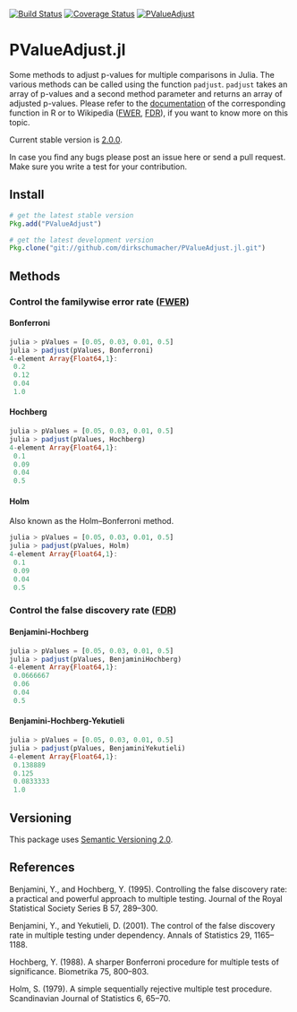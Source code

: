 [![Build Status](https://travis-ci.org/dirkschumacher/PValueAdjust.jl.svg?branch=master)](https://travis-ci.org/dirkschumacher/PValueAdjust.jl)
[![Coverage Status](https://img.shields.io/coveralls/dirkschumacher/PValueAdjust.jl.svg)](https://coveralls.io/r/dirkschumacher/PValueAdjust.jl)
[![PValueAdjust](http://pkg.julialang.org/badges/PValueAdjust_release.svg)](http://pkg.julialang.org/?pkg=PValueAdjust&ver=release)
# PValueAdjust.jl
Some methods to adjust p-values for multiple comparisons in Julia.
The various methods can be called using the function `padjust`. 
`padjust` takes an array of p-values and a second method parameter and returns an array of adjusted p-values.
Please refer to the [documentation](http://stat.ethz.ch/R-manual/R-patched/library/stats/html/p.adjust.html) of the corresponding function in R or to Wikipedia ([FWER](http://en.wikipedia.org/wiki/Familywise_error_rate), [FDR](http://en.wikipedia.org/wiki/False_discovery_rate)), if you want to know more on this topic.

Current stable version is [2.0.0](https://github.com/dirkschumacher/PValueAdjust.jl/tree/v2.0.0).

In case you find any bugs please post an issue here or send a pull request. Make sure you write a test for your contribution. 

## Install
```jl
# get the latest stable version
Pkg.add("PValueAdjust")

# get the latest development version
Pkg.clone("git://github.com/dirkschumacher/PValueAdjust.jl.git")
```

## Methods 
### Control the familywise error rate ([FWER](http://en.wikipedia.org/wiki/Familywise_error_rate))
#### Bonferroni
```jl
julia > pValues = [0.05, 0.03, 0.01, 0.5]
julia > padjust(pValues, Bonferroni)
4-element Array{Float64,1}:
 0.2 
 0.12
 0.04
 1.0
```

#### Hochberg
```jl
julia > pValues = [0.05, 0.03, 0.01, 0.5]
julia > padjust(pValues, Hochberg)
4-element Array{Float64,1}:
 0.1 
 0.09
 0.04
 0.5
```

#### Holm
Also known as the Holm–Bonferroni method.
```jl
julia > pValues = [0.05, 0.03, 0.01, 0.5]
julia > padjust(pValues, Holm)
4-element Array{Float64,1}:
 0.1 
 0.09
 0.04
 0.5
```

### Control the false discovery rate ([FDR](http://en.wikipedia.org/wiki/False_discovery_rate))
#### Benjamini-Hochberg
```jl
julia > pValues = [0.05, 0.03, 0.01, 0.5]
julia > padjust(pValues, BenjaminiHochberg)
4-element Array{Float64,1}:
 0.0666667
 0.06     
 0.04     
 0.5
```
#### Benjamini-Hochberg-Yekutieli
```jl
julia > pValues = [0.05, 0.03, 0.01, 0.5]
julia > padjust(pValues, BenjaminiYekutieli)
4-element Array{Float64,1}:
 0.138889 
 0.125    
 0.0833333
 1.0
```

## Versioning
This package uses [Semantic Versioning 2.0](http://semver.org/). 

## References
Benjamini, Y., and Hochberg, Y. (1995). Controlling the false discovery rate: a practical and powerful approach to multiple testing. Journal of the Royal Statistical Society Series B 57, 289–300.

Benjamini, Y., and Yekutieli, D. (2001). The control of the false discovery rate in multiple testing under dependency. Annals of Statistics 29, 1165–1188. 

Hochberg, Y. (1988). A sharper Bonferroni procedure for multiple tests of significance. Biometrika 75, 800–803. 

Holm, S. (1979). A simple sequentially rejective multiple test procedure. Scandinavian Journal of Statistics 6, 65–70. 
